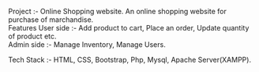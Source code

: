 Project :- Online Shopping website.
    An online shopping website for purchase of marchandise.                                                                                                                      
Features
 User side :- Add product to cart, Place an order, Update quantity of product etc.                                                                                               
 Admin side :- Manage Inventory, Manage Users.
 
 Tech Stack :- HTML, CSS, Bootstrap, Php, Mysql, Apache Server(XAMPP).

